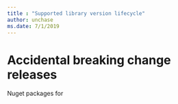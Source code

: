 ```yaml
---
title : "Supported library version lifecycle"
author: unchase
ms.date: 7/1/2019
---
```


# Accidental breaking change releases

Nuget packages for 
